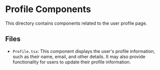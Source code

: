 # Profile Components

This directory contains components related to the user profile page.

## Files

*   `Profile.tsx`: This component displays the user's profile information, such as their name, email, and other details. It may also provide functionality for users to update their profile information.
